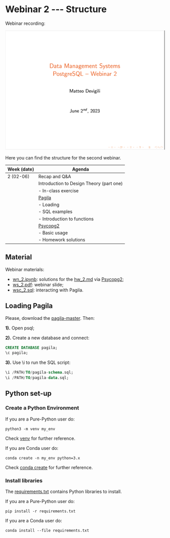 # Webinar 2 --- Structure

Webinar recording:

[![webinar-2](img/webinar2.png)](https://moodle.city.ac.uk/mod/lti/view.php?id=2606204)

Here you can find the structure for the second webinar.

| **Week (date)** | **Agenda**                                       |
|-----------------|--------------------------------------------------|
| 2 (02-06)       | Recap and Q&A                                    |
|                 | Introduction to Design Theory (part one)         |
|                 | - In-class exercise                              |
|                 | [Pagila](https://github.com/devrimgunduz/pagila) |
|                 | - Loading                                        |
|                 | - SQL examples                                   |
|                 | - Introduction to functions                      |
|                 | [Psycopg2](https://www.psycopg.org/docs/)        |
|                 | - Basic usage                                    |
|                 | - Homework solutions                             |

## Material

Webinar materials:

* [wn_2.ipynb](https://github.com/mattDevigili/dms-smm695/blob/master/week-2/webinar-2/wn_2.ipynb): solutions for the [hw_2.md](https://mattdevigili.github.io/dms-smm695/week-2/hw_2.html) via [Psycopg2](https://www.psycopg.org/docs/);
* [ws_2.pdf](https://github.com/mattDevigili/dms-smm695/blob/master/week-2/webinar-2/ws_2.pdf): webinar slide;
* [wsc_2.sql](https://github.com/mattDevigili/dms-smm695/blob/master/week-2/webinar-2/wsc_2.sql): interacting with Pagila.

## Loading Pagila

Please, download the [pagila-master](https://github.com/devrimgunduz/pagila/archive/refs/heads/master.zip). Then:

**1).** Open psql;

**2).** Create a new database and connect:

```sql
CREATE DATABASE pagila;
\c pagila;
```

**3).** Use \i to run the SQL script:

```sql
\i /PATH/TO/pagila-schema.sql;
\i /PATH/TO/pagila-data.sql;
```

## Python set-up

### Create a Python Environment

If you are a Pure-Python user do:

```{python}
python3 -m venv my_env
```

Check [venv](https://docs.python.org/3/library/venv.html) for further reference.

If you are Conda user do:

```{python}
conda create -n my_env python=3.x
```

Check [conda create](https://docs.conda.io/projects/conda/en/latest/user-guide/tasks/manage-environments.html#creating-an-environment-with-commands) for further reference.

### Install libraries

The [requirements.txt](https://github.com/mattDevigili/dms-smm695/blob/master/environment/requirements.txt) contains Python libraries to install.

If you are a Pure-Python user do:

```{python}
pip install -r requirements.txt
```

If you are a Conda user do:

```{python}
conda install --file requirements.txt
```
